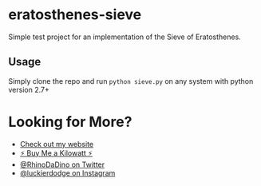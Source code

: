 # eratosthenes-sieve

Simple test project for an implementation of the Sieve of Eratosthenes.

## Usage

Simply clone the repo and run
`python sieve.py`
on any system with python version 2.7+

# Looking for More?

* [Check out my website](https://www.rlewis.io)
* [:zap: Buy Me a Kilowatt :zap:](https://www.buymeacoffee.com/aVc18KuLq)
* [@RhinoDaDino on Twitter](https://twitter.com/RhinoDaDino)
* [@luckierdodge on Instagram](https://www.instagram.com/luckierdodge/)

